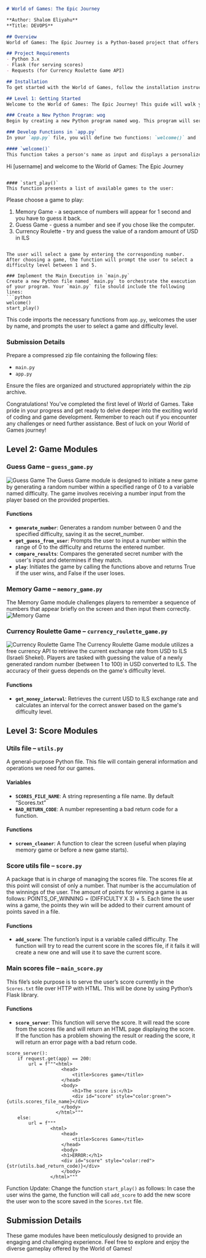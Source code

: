 ```markdown
# World of Games: The Epic Journey

**Author: Shalom Eliyahu**  
**Title: DEVOPS**

## Overview
World of Games: The Epic Journey is a Python-based project that offers a variety of fun and engaging games. The project is designed to help users learn Python through interactive gameplay. The games included are a Memory Game, Guess Game, and Currency Roulette. This project is useful for anyone looking to practice Python programming, especially in a game development context.

## Project Requirements
- Python 3.x
- Flask (for serving scores)
- Requests (for Currency Roulette Game API)

## Installation
To get started with the World of Games, follow the installation instructions provided in the ~[installation docs](docs/installation.md)~  

## Level 1: Getting Started
Welcome to the World of Games: The Epic Journey! This guide will walk you through the initial steps to set up and run your Python program. Please follow the instructions below to start your coding adventure.

### Create a New Python Program: wog
Begin by creating a new Python program named wog. This program will serve as the foundation for your World of Games project.

### Develop Functions in `app.py`
In your `app.py` file, you will define two functions: `welcome()` and `start_play()`.

#### `welcome()`
This function takes a person's name as input and displays a personalized welcome message in the following format:

```
Hi [username] and welcome to the World of Games: The Epic Journey
```

#### `start_play()`
This function presents a list of available games to the user:

```
Please choose a game to play:
1. Memory Game - a sequence of numbers will appear for 1 second and you have to guess it back.
2. Guess Game - guess a number and see if you chose like the computer.
3. Currency Roulette - try and guess the value of a random amount of USD in ILS
```

The user will select a game by entering the corresponding number. After choosing a game, the function will prompt the user to select a difficulty level between 1 and 5.

### Implement the Main Execution in `main.py`
Create a new Python file named `main.py` to orchestrate the execution of your program. Your `main.py` file should include the following lines:
```python
welcome()
start_play()
```
This code imports the necessary functions from `app.py`, welcomes the user by name, and prompts the user to select a game and difficulty level.

### Submission Details
Prepare a compressed zip file containing the following files:
- `main.py`
- `app.py`

Ensure the files are organized and structured appropriately within the zip archive.

Congratulations! You've completed the first level of World of Games. Take pride in your progress and get ready to delve deeper into the exciting world of coding and game development. Remember to reach out if you encounter any challenges or need further assistance. Best of luck on your World of Games journey!



## Level 2: Game Modules

### Guess Game – `guess_game.py`
![Guess Game](https://t4.ftcdn.net/jpg/05/28/90/61/360_F_528906125_hIJGjopyvcymzICiHiwL1ne4kuMezhQn.jpg)
The Guess Game module is designed to initiate a new game by generating a random number within a specified range of 0 to a variable named difficulty. The game involves receiving a number input from the player based on the provided properties.

#### Functions
- **`generate_number`**: Generates a random number between 0 and the specified difficulty, saving it as the secret_number.
- **`get_guess_from_user`**: Prompts the user to input a number within the range of 0 to the difficulty and returns the entered number.
- **`compare_results`**: Compares the generated secret number with the user's input and determines if they match.
- **`play`**: Initiates the game by calling the functions above and returns True if the user wins, and False if the user loses.



### Memory Game – `memory_game.py`
The Memory Game module challenges players to remember a sequence of numbers that appear briefly on the screen and then input them correctly.
![Memory Game](https://i.ytimg.com/vi/vfnyXiKZftc/maxresdefault.jpg)



### Currency Roulette Game – `currency_roulette_game.py`
![Currency Roulette Game](https://media.tenor.com/eFt5IXNkP-UAAAAM/you-think-i-dont-know-math-math.gif)
The Currency Roulette Game module utilizes a free currency API to retrieve the current exchange rate from USD to ILS (Israeli Shekel). Players are tasked with guessing the value of a newly generated random number (between 1 to 100) in USD converted to ILS. The accuracy of their guess depends on the game's difficulty level.

#### Functions
- **`get_money_interval`**: Retrieves the current USD to ILS exchange rate and calculates an interval for the correct answer based on the game's difficulty level.




## Level 3: Score Modules

### Utils file – `utils.py`
A general-purpose Python file. This file will contain general information and operations we need for our games.

#### Variables
- **`SCORES_FILE_NAME`**: A string representing a file name. By default “Scores.txt”
- **`BAD_RETURN_CODE`**: A number representing a bad return code for a function.

#### Functions
- **`screen_cleaner`**: A function to clear the screen (useful when playing memory game or before a new game starts).

### Score utils file – `score.py`
A package that is in charge of managing the scores file. The scores file at this point will consist of only a number. That number is the accumulation of the winnings of the user. The amount of points for winning a game is as follows: POINTS_OF_WINNING = (DIFFICULTY X 3) + 5. Each time the user wins a game, the points they win will be added to their current amount of points saved in a file.

#### Functions
- **`add_score`**: The function’s input is a variable called difficulty. The function will try to read the current score in the scores file, if it fails it will create a new one and will use it to save the current score.

### Main scores file – `main_score.py`
This file’s sole purpose is to serve the user’s score currently in the `Scores.txt` file over HTTP with HTML. This will be done by using Python’s Flask library.

#### Functions
- **`score_server`**: This function will serve the score. It will read the score from the scores file and will return an HTML page displaying the score. If the function has a problem showing the result or reading the score, it will return an error page with a bad return code.
```
score_server():
    if request.get(app) == 200:
        url = f"""<html>
                    <head>
                        <title>Scores game</title>
                    </head>
                    <body>
                        <h1>The score is:</h1>
                        <div id="score" style="color:green">{utils.scores_file_name}</div>
                    </body>
                  </html>"""
    else:
        url = f"""
                <html>
                    <head>
                        <title>Scores Game</title>
                    </head>
                    <body>
                    <h1>ERROR:</h1>
                    <div id="score" style="color:red">{str(utils.bad_return_code)}</div>
                    </body>
                </html>"""
```
Function Update:
Change the function `start_play()` as follows: In case the user wins the game, the function will call `add_score` to add the new score the user won to the score saved in the `Scores.txt` file.

## Submission Details
These game modules have been meticulously designed to provide an engaging and challenging experience. Feel free to explore and enjoy the diverse gameplay offered by the World of Games!
```


